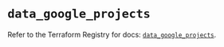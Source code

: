 # `data_google_projects`

Refer to the Terraform Registry for docs: [`data_google_projects`](https://registry.terraform.io/providers/hashicorp/google/5.27.0/docs/data-sources/projects).

